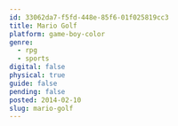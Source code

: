 ```yaml
---
id: 33062da7-f5fd-448e-85f6-01f025819cc3
title: Mario Golf
platform: game-boy-color
genre:
  - rpg
  - sports
digital: false
physical: true
guide: false
pending: false
posted: 2014-02-10
slug: mario-golf
---
```

